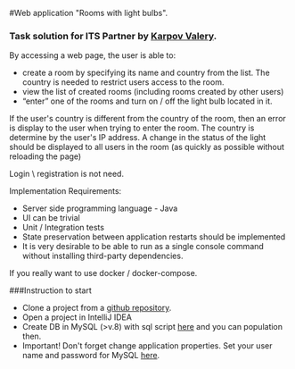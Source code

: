 #Web application "Rooms with light bulbs".
### Task solution for ITS Partner by [Karpov Valery][1].
By accessing a web page, the user is able to:

- create a room by specifying its name and country from the list. 
The country is needed to restrict users access to the room.
- view the list of created rooms (including rooms created 
by other users)
- “enter” one of the rooms and turn on / off 
the light bulb located in it.

If the user's country is different from the country of the room, 
then an error is display to the user when trying to enter the room.
The country is determine by the user's IP address.
A change in the status of the light should be displayed to 
all users in the room (as quickly as possible without 
reloading the page)

Login \ registration is not need.

Implementation Requirements:
- Server side programming language - Java
- UI can be trivial
- Unit / Integration tests
- State preservation between application restarts should be implemented
- It is very desirable to be able to run as a 
single console command without installing third-party dependencies.

If you really want to use docker / docker-compose.

###Instruction to start
- Clone a project from a 
[github repository][2].
- Open a project in IntelliJ IDEA
- Create DB in MySQL (>v.8) with sql script [here](./sql)
and you can population then.
- Important! Don't forget change application properties.
Set your user name and password for MySQL [here](/src/main/resources/application.properties).

[1]: https://www.linkedin.com/in/valery-karpov/ "My LinkedIn page"
[2]: https://github.com/Karpov86/its-partner-task.git "Repo with solution"


